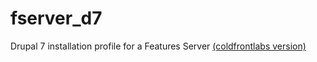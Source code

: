 # fserver_d7
Drupal 7 installation profile for a Features Server [(coldfrontlabs version)](https://github.com/coldfrontlabs)
